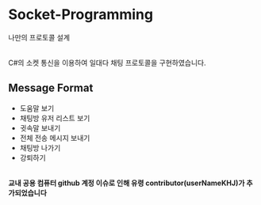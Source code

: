 # Socket-Programming
나만의 프로토콜 설계<br><br>

C#의 소켓 통신을 이용하여 일대다 채팅 프로토콜을 구현하였습니다.<br>

## Message Format
- 도움말 보기
- 채팅방 유저 리스트 보기
- 귓속말 보내기
- 전체 전송 메시지 보내기
- 채팅방 나가기
- 강퇴하기
<br><br>

**교내 공용 컴퓨터 github 계정 이슈로 인해 유령 contributor(userNameKHJ)가 추가되었습니다** 
